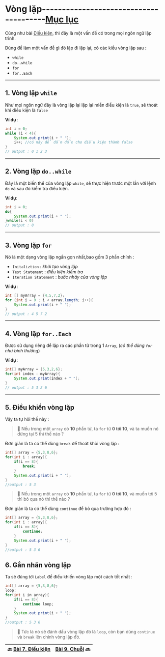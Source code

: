 # Vòng lặp---------------------------------------[Mục lục](https://github.com/Zenfection/Java)

Cũng như bài [Điều kiện](https://github.com/Zenfection/Java/blob/master/Java%20Basic/7.Dieukien.md), thì đây là một vấn đề có trong mọi ngôn ngữ lập trình.

Dùng để làm một vấn đề gì đó lặp đi lặp lại, có các kiểu vòng lặp sau :

- `while`
- `do..while`
- `for`
- `for..Each`

---

## 1. Vòng lặp `while`

Như mọi ngôn ngữ đây là vòng lặp lại lặp lại miễn điều kiện là `true`, sẽ thoát khi điều kiện là `false`

**Ví dụ** : 

```java
int i = 0;
while (i < 4){
    System.out.print(i + " ");
    i++; //có này để dần dẫn cho điều kiện thành false
}
// output : 0 1 2 3
```

---

## 2. Vòng lặp `do..while`

Đây là một biến thể của vòng lặp `while`, sẽ thực hiện trước một lần với lệnh `do` và sau đó kiểm tra điều kiện.

**Ví dụ**: 

```java
int i = 0; 
do{
    System.out.print(i + " ");
}while(i < 0)
// output : 0
```

---

## 3. Vòng lặp `for`

Nó là một dạng vòng lặp ngắn gọn nhất,bao gồm 3 phần chính :

- `Initaliztion` : *khởi tạo vòng lặp*
- `Test Statement` : *điều kiện kiểm tra*
- `Iteration Statement` : *bước nhảy của vòng lặp*

**Ví dụ** : 

```java
int [] myArray = {4,5,7,2};
for (int i = 0 ; i < array.length; i++){
    System.out.print(i + " ");
}
// output : 4 5 7 2
```

---

## 4. Vòng lặp `for..Each`

Được sử dụng riêng để lặp ra các phần tử trong 1 `Array`, (*có thể dùng `for` như bình thường*)

**Ví dụ** :

```java
int[] myArray = {5,3,2,6};
for(int index : myArray){
    System.out.print(index + " ");
}
// output : 5 3 2 6
```

---

## 5. Điều khiển vòng lặp

Vậy ta tự hỏi thế này :

> 🤔 Nếu trong một `array` có **10** phần tử, ta `for` từ **0 tới 10**, và ta muốn nó dừng tại 5 thì thế nào ?

Đơn giản là ta có thể dùng `break` để thoát khỏi vòng lặp : 

```java
int[] array = {5,3,8,6};
for(int i : array){
    if(i == 8){
        break;
    }
    System.out.print(i + " ");
}
//output : 5 3
```

> 🤔 Nếu trong một `array` có **10** phần tử, ta `for` từ **0 tới 10**, và muốn tới 5 thì bỏ qua nó thì thể nào ?

Đơn giản là ta có thể dùng `continue` để bỏ qua trường hợp đó :

```java
int[] array = {5,3,8,6};
for(int i : array){
    if(i == 8){
        continue;
    }
    System.out.print(i + " ");
}
//output : 5 3 6
```

## 6. Gắn nhãn vòng lặp

Ta sẽ đúng tới `Label` để điều khiển vòng lặp một cách tốt nhất :

```java
int[] array = {5,3,8,6};
loop:
for(int i in array){
    if(i == 8){
        continue loop;
    }
    System.out.print(i + " ");
}
//output : 5 3 6
```

>  🚀 Tức là nó sẽ đánh dấu vòng lặp đó là `loop`, còn bạn dùng `continue` và `break` lên chính vòng lặp đó.

| 🔙  [Bài 7. Điều kiện](https://github.com/Zenfection/Java/blob/master/Java%20Basic/7.Dieukien.md) | [Bài 9. Chuỗi](https://github.com/Zenfection/Java/blob/master/Java%20Basic/9.Chuoi.md) 🔜 |
| --------------------------------------------------------------------------------------------- | ---------------------------------------------------------------------------------------------- |